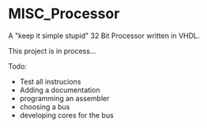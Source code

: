 MISC_Processor
==============

A "keep it simple stupid" 32 Bit Processor written in VHDL. 

This project is in process...

Todo:
- Test all instrucions
- Adding a documentation
- programming an assembler
- choosing a bus
- developing cores for the bus
